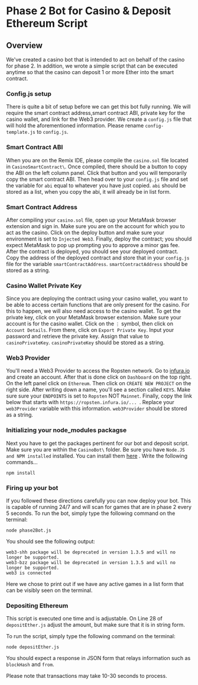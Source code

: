 # Phase 2 Bot for Casino & Deposit Ethereum Script

## Overview
<p>We've created a casino bot that is intended to act on behalf of the casino for phase 2. In addition, we wrote a simple script that can be executed anytime so that the casino can deposit 1 or more Ether into the smart contract.</p>

### Config.js setup

There is quite a bit of setup before we can get this bot fully running. We will require the smart contract address,smart contract ABI, private key for the casino wallet, and link for the Web3 provider. We create a `config.js` file that will hold the aforementioned information. Please rename `config-template.js` to `config.js`. 

### Smart Contract ABI

When you are on the Remix IDE, please compile the `casino.sol` file located in `CasinoSmartContract\`. Once compiled, there should be a button to copy the ABI on the left column panel. Click that button and you will temporarily copy the smart contract ABI. Then head over to your `config.js` file and set the variable for `abi` equal to whatever you have just copied. `abi` should be stored as a list, when you copy the abi, it will already be in list form. 

### Smart Contract Address

After compiling your `casino.sol` file, open up your MetaMask browser extension and sign in. Make sure you are on the account for which you to act as the casino. Click on the deploy button and make sure your environment is set to `Injected Web3`. Finally, deploy the contract; you should expect MetaMask to pop up prompting you to approve a minor gas fee. After the contract is deployed, you should see your deployed contract. Copy the address of the deployed contract and store that in your `config.js` file for the variable `smartContractAddress`. `smartContractAddress` should be stored as a string. 

### Casino Wallet Private Key

Since you are deploying the contract using your casino wallet, you want to be able to access certain functions that are only present for the casino. For this to happen, we will also need access to the casino wallet. To get the private key, click on your MetaMask browser extension. Make sure your account is for the casino wallet. Click on the `⋮` symbol, then click on `Account Details`. From there, click on `Export Private Key`. Input your password and retrieve the private key. Assign that value to `casinoPrivateKey`. `casinoPrivateKey` should be stored as a string. 

### Web3 Provider

You'll need a Web3 Provider to access the Ropsten network. Go to [infura.io](https://infura.io) and create an account. After that is done click on `Dashboard` on the top right. On the left panel click on `Ethereum`. Then click on `CREATE NEW PROJECT` on the right side. After writing down a name, you'll see a section called `KEYS`. Make sure sure your `ENDPOINTS` is set to `Ropsten` NOT `Mainnet`. Finally, copy the link below that starts with `https://ropsten.infura.io/... `. Replace your `web3Provider` variable with this information. `web3Provider` should be stored as a string. 

### Initializing your node_modules packagse

Next you have to get the packages pertinent for our bot and deposit script. Make sure you are within the `CasinoBot\` folder. Be sure you have `Node.JS and NPM installed` installed. You can install them [here](https://www.npmjs.com/get-npm) . Write the following commands...

```terminal
npm install
```


### Firing up your bot
If you followed these directions carefully you can now deploy your bot. This is capable of running 24/7 and will scan for games that are in phase 2 every 5 seconds. To run the bot, simply type the following command on the terminal:

```terminal
node phase2Bot.js
```

You should see the following output:
```terminal
web3-shh package will be deprecated in version 1.3.5 and will no longer be supported.
web3-bzz package will be deprecated in version 1.3.5 and will no longer be supported.
web3 is connected
```

Here we chose to print out if we have any active games in a list form that can be visibly seen on the terminal. 

### Depositing Ethereum
This script is executed one time and is adjustable. On Line 28 of `depositEther.js` adjust the amount, but make sure that it is in string form. 

To run the script, simply type the following command on the terminal:
```terminal
node depositEther.js
```

You should expect a response in JSON form that relays information such as `blockHash` and `from`.


Please note that transactions may take 10-30 seconds to process. 
